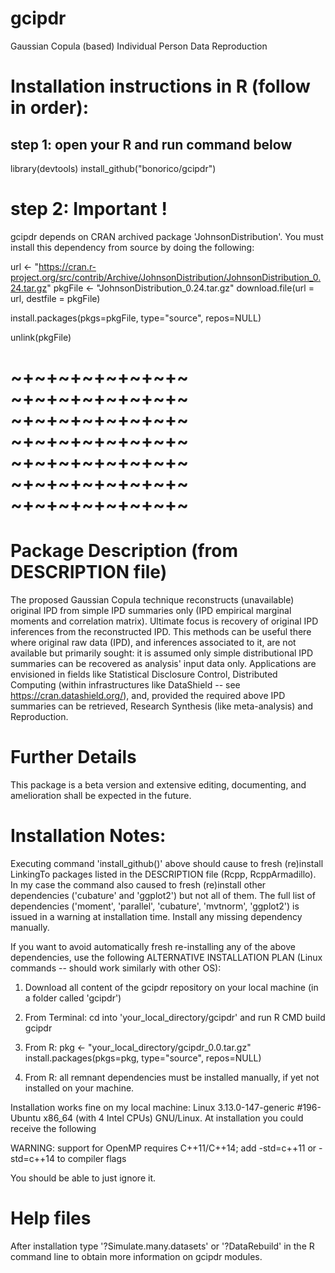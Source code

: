 # gcipdr
Gaussian Copula (based) Individual Person Data Reproduction

# Installation instructions in R (follow in order):

## step 1: open your R and run command below

library(devtools)
install_github("bonorico/gcipdr")

# step 2: Important !

gcipdr depends on CRAN archived package 'JohnsonDistribution'. You must install this dependency from source by doing the following:

 url <- "https://cran.r-project.org/src/contrib/Archive/JohnsonDistribution/JohnsonDistribution_0.24.tar.gz"
 pkgFile <- "JohnsonDistribution_0.24.tar.gz"
 download.file(url = url, destfile = pkgFile)

 install.packages(pkgs=pkgFile, type="source", repos=NULL)

 unlink(pkgFile)


# ~+~+~+~+~+~+~+~  ~+~+~+~+~+~+~+~  ~+~+~+~+~+~+~+~  ~+~+~+~+~+~+~+~ ~+~+~+~+~+~+~+~  ~+~+~+~+~+~+~+~ ~+~+~+~+~+~+~+~   

# Package Description (from DESCRIPTION file)

The proposed Gaussian Copula technique reconstructs (unavailable) original IPD from simple IPD summaries only (IPD empirical marginal moments and correlation matrix). Ultimate focus is recovery of original IPD inferences from the reconstructed IPD. This methods can be useful there where original raw data (IPD), and inferences associated to it, are not available but primarily sought: it is assumed only simple distributional IPD summaries can be recovered as analysis' input data only. Applications are envisioned in fields like Statistical Disclosure Control, Distributed Computing (within infrastructures like DataShield -- see https://cran.datashield.org/), and, provided the required above IPD summaries can be retrieved, Research Synthesis (like meta-analysis) and Reproduction.

# Further Details

This package is a beta version and extensive editing, documenting, and
amelioration shall be expected in the future.


# Installation Notes:

Executing command 'install_github()' above should cause to fresh (re)install LinkingTo packages listed in the DESCRIPTION file (Rcpp, RcppArmadillo). In my case the command also caused to fresh (re)install other dependencies ('cubature' and 'ggplot2') but not all of them. The full list of dependencies ('moment', 'parallel', 'cubature', 'mvtnorm', 'ggplot2') is issued in a warning at installation time. Install any missing dependency manually. 

If you want to avoid automatically fresh re-installing any of the above dependencies, use the following ALTERNATIVE INSTALLATION PLAN (Linux commands -- should work similarly with other OS):

1) Download all content of the gcipdr repository on your local machine (in a folder called 'gcipdr')

2) From Terminal: cd into 'your_local_directory/gcipdr' and run
                                                                   R CMD build gcipdr
3) From R: 
                            pkg <- "your_local_directory/gcipdr_0.0.tar.gz"
                            install.packages(pkgs=pkg, type="source", repos=NULL)

4) From R: all remnant dependencies must be installed manually, if yet not installed on your machine.



Installation works fine on my local machine: Linux 3.13.0-147-generic #196-Ubuntu x86_64 (with 4 Intel CPUs) GNU/Linux. 
At installation you could receive the following 

WARNING: support for OpenMP requires C++11/C++14; add -std=c++11 or -std=c++14 to compiler flags

You should be able to just ignore it.

# Help files

After installation type '?Simulate.many.datasets' or '?DataRebuild' in the R command line to obtain more information on gcipdr modules.
